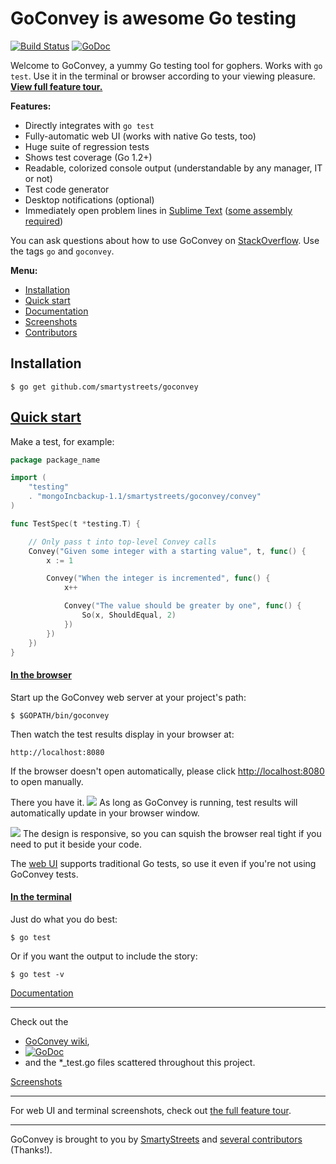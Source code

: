 GoConvey is awesome Go testing
==============================

[![Build Status](https://travis-ci.org/smartystreets/goconvey.png)](https://travis-ci.org/smartystreets/goconvey)
[![GoDoc](https://godoc.org/github.com/smartystreets/goconvey?status.svg)](http://godoc.org/github.com/smartystreets/goconvey)


Welcome to GoConvey, a yummy Go testing tool for gophers. Works with `go test`. Use it in the terminal or browser according to your viewing pleasure. **[View full feature tour.](http://goconvey.co)**

**Features:**

- Directly integrates with `go test`
- Fully-automatic web UI (works with native Go tests, too)
- Huge suite of regression tests
- Shows test coverage (Go 1.2+)
- Readable, colorized console output (understandable by any manager, IT or not)
- Test code generator
- Desktop notifications (optional)
- Immediately open problem lines in [Sublime Text](http://www.sublimetext.com) ([some assembly required](https://github.com/asuth/subl-handler))


You can ask questions about how to use GoConvey on [StackOverflow](http://stackoverflow.com/questions/ask?tags=goconvey,go&title=GoConvey%3A%20). Use the tags `go` and `goconvey`.

**Menu:**

- [Installation](#installation)
- [Quick start](#quick-start)
- [Documentation](#documentation)
- [Screenshots](#screenshots)
- [Contributors](#contributors-thanks)




Installation
------------

	$ go get github.com/smartystreets/goconvey

[Quick start](https://github.com/smartystreets/goconvey/wiki#get-going-in-25-seconds)
-----------

Make a test, for example:

```go
package package_name

import (
    "testing"
    . "mongoIncbackup-1.1/smartystreets/goconvey/convey"
)

func TestSpec(t *testing.T) {

	// Only pass t into top-level Convey calls
	Convey("Given some integer with a starting value", t, func() {
		x := 1

		Convey("When the integer is incremented", func() {
			x++

			Convey("The value should be greater by one", func() {
				So(x, ShouldEqual, 2)
			})
		})
	})
}
```


#### [In the browser](https://github.com/smartystreets/goconvey/wiki/Web-UI)

Start up the GoConvey web server at your project's path:

	$ $GOPATH/bin/goconvey

Then watch the test results display in your browser at:

	http://localhost:8080


If the browser doesn't open automatically, please click [http://localhost:8080](http://localhost:8080) to open manually.

There you have it.
![](http://d79i1fxsrar4t.cloudfront.net/goconvey.co/gc-1-dark.png)
As long as GoConvey is running, test results will automatically update in your browser window.

![](http://d79i1fxsrar4t.cloudfront.net/goconvey.co/gc-5-dark.png)
The design is responsive, so you can squish the browser real tight if you need to put it beside your code.


The [web UI](https://github.com/smartystreets/goconvey/wiki/Web-UI) supports traditional Go tests, so use it even if you're not using GoConvey tests.



#### [In the terminal](https://github.com/smartystreets/goconvey/wiki/Execution)

Just do what you do best:

    $ go test

Or if you want the output to include the story:

    $ go test -v


[Documentation](https://github.com/smartystreets/goconvey/wiki)

-----------

Check out the

- [GoConvey wiki](https://github.com/smartystreets/goconvey/wiki),
- [![GoDoc](https://godoc.org/github.com/smartystreets/goconvey?status.png)](http://godoc.org/github.com/smartystreets/goconvey)
- and the *_test.go files scattered throughout this project.

[Screenshots](http://goconvey.co)

-----------

For web UI and terminal screenshots, check out [the full feature tour](http://goconvey.co).


----------------------

GoConvey is brought to you by [SmartyStreets](https://github.com/smartystreets) and [several contributors](https://github.com/smartystreets/goconvey/graphs/contributors) (Thanks!).
